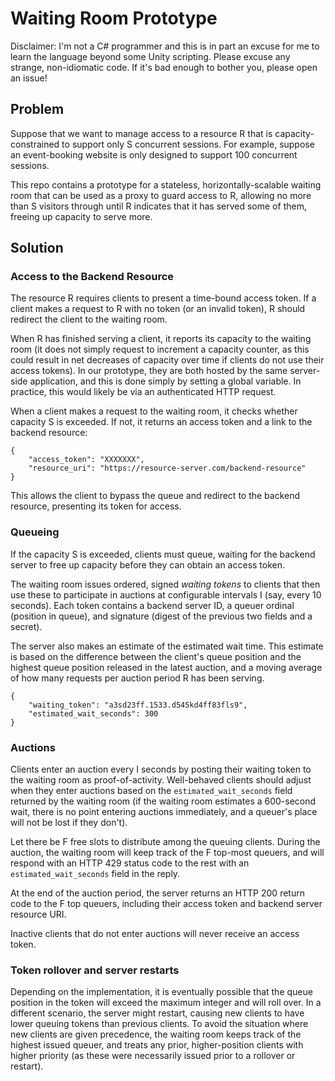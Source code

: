 # Waiting Room Prototype

Disclaimer: I'm not a C# programmer and this is in part an excuse for me to learn the language beyond some Unity scripting. Please excuse any strange, non-idiomatic code. If it's bad enough to bother you, please open an issue!

## Problem

Suppose that we want to manage access to a resource R that is capacity-constrained to support only S concurrent sessions. For example, suppose an event-booking website is only designed to support 100 concurrent sessions.

This repo contains a prototype for a stateless, horizontally-scalable waiting room that can be used as a proxy to guard access to R, allowing no more than S visitors through until R indicates that it has served some of them, freeing up capacity to serve more.

## Solution

### Access to the Backend Resource

The resource R requires clients to present a time-bound access token. If a client makes a request to R with no token (or an invalid token), R should redirect the client to the waiting room.

When R has finished serving a client, it reports its capacity to the waiting room (it does not simply request to increment a capacity counter, as this could result in net decreases of capacity over time if clients do not use their access tokens). In our prototype, they are both hosted by the same server-side application, and this is done simply by setting a global variable. In practice, this would likely be via an authenticated HTTP request.

When a client makes a request to the waiting room, it checks whether capacity S is exceeded. If not, it returns an access token and a link to the backend resource:

```
{
    "access_token": "XXXXXXX",
    "resource_uri": "https://resource-server.com/backend-resource"
}
```

This allows the client to bypass the queue and redirect to the backend resource, presenting its token for access. 

### Queueing

If the capacity S is exceeded, clients must queue, waiting for the backend server to free up capacity before they can obtain an access token.

The waiting room issues ordered, signed *waiting tokens* to clients that then use these to participate in auctions at configurable intervals I (say, every 10 seconds). Each token contains a backend server ID, a queuer ordinal (position in queue), and signature (digest of the previous two fields and a secret).

The server also makes an estimate of the estimated wait time. This estimate is based on the difference between the client's queue position and the highest queue position released in the latest auction, and a moving average of how many requests per auction period R has been serving.

```
{
    "waiting_token": "a3sd23ff.1533.d545kd4ff83fls9",
    "estimated_wait_seconds": 300
}
```

### Auctions

Clients enter an auction every I seconds by posting their waiting token to the waiting room as proof-of-activity. Well-behaved clients should adjust when they enter auctions based on the `estimated_wait_seconds` field returned by the waiting room (if the waiting room estimates a 600-second wait, there is no point entering auctions immediately, and a queuer's place will not be lost if they don't).

Let there be F free slots to distribute among the queuing clients. During the auction, the waiting room will keep track of the F top-most queuers, and will respond with an HTTP 429 status code to the rest with an `estimated_wait_seconds` field in the reply.

At the end of the auction period, the server returns an HTTP 200 return code to the F top queuers, including their access token and backend server resource URI.

Inactive clients that do not enter auctions will never receive an access token.

### Token rollover and server restarts

Depending on the implementation, it is eventually possible that the queue position in the token will exceed the maximum integer and will roll over. In a different scenario, the server might restart, causing new clients to have lower queuing tokens than previous clients. To avoid the situation where new clients are given precedence, the waiting room keeps track of the highest issued queuer, and treats any prior, higher-position clients with higher priority (as these were necessarily issued prior to a rollover or restart). 